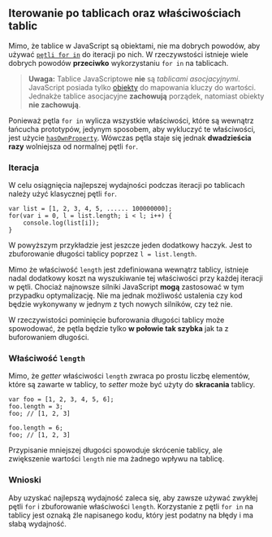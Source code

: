 ## Iterowanie po tablicach oraz właściwościach tablic

Mimo, że tablice w JavaScript są obiektami, nie ma dobrych powodów, aby używać 
[`pętli for in`](#object.forinloop) do iteracji po nich. W rzeczywstości istnieje 
wiele dobrych powodów **przeciwko** wykorzystaniu `for in` na tablicach.

> **Uwaga:** Tablice JavaScriptowe **nie** są *tablicami asocjacyjnymi*. JavaScript
> posiada tylko [obiekty](#object.general) do mapowania kluczy do wartości. Jednakże 
> tablice asocjacyjne **zachowują** porządek, natomiast obiekty **nie zachowują**.

Ponieważ pętla `for in` wylicza wszystkie właściwości, które są wewnątrz 
łańcucha prototypów, jedynym sposobem, aby wykluczyć te właściwości, jest użycie 
[`hasOwnProperty`](#object.hasownproperty). Wówczas pętla staje się jednak
**dwadzieścia razy** wolniejsza od normalnej pętli `for`.

### Iteracja

W celu osiągnięcia najlepszej wydajności podczas iteracji po tablicach należy 
użyć klasycznej pętli `for`.

    var list = [1, 2, 3, 4, 5, ...... 100000000];
    for(var i = 0, l = list.length; i < l; i++) {
        console.log(list[i]);
    }

W powyższym przykładzie jest jeszcze jeden dodatkowy haczyk. Jest to zbuforowanie 
długości tablicy poprzez `l = list.length`.

Mimo że właściwość `length` jest zdefiniowana wewnątrz tablicy, istnieje nadal 
dodatkowy koszt na wyszukiwanie tej właściwości przy każdej iteracji w pętli. 
Chociaż najnowsze silniki JavaScript **mogą** zastosować w tym 
przypadku optymalizację. Nie ma jednak możliwość ustalenia czy kod będzie wykonywany w jednym 
z tych nowych silników, czy też nie.

W rzeczywistości pominięcie buforowania długości tablicy może spowodować, że pętla 
będzie tylko **w połowie tak szybka** jak ta z buforowaniem długości.

### Właściwość `length`

Mimo, że *getter* właściwości `length` zwraca po prostu liczbę elementów, które są 
zawarte w tablicy, to *setter* może być użyty do **skracania** tablicy.

    var foo = [1, 2, 3, 4, 5, 6];
    foo.length = 3;
    foo; // [1, 2, 3]

    foo.length = 6;
    foo; // [1, 2, 3]

Przypisanie mniejszej długości spowoduje skrócenie tablicy, ale zwiększenie wartości 
`length` nie ma żadnego wpływu na tablicę.

### Wnioski

Aby uzyskać najlepszą wydajność zaleca się, aby zawsze używać zwykłej pętli `for`
i zbuforowanie właściwości `length`. Korzystanie z pętli `for in` na tablicy jest 
oznaką źle napisanego kodu, który jest podatny na błędy i ma słabą wydajność.

